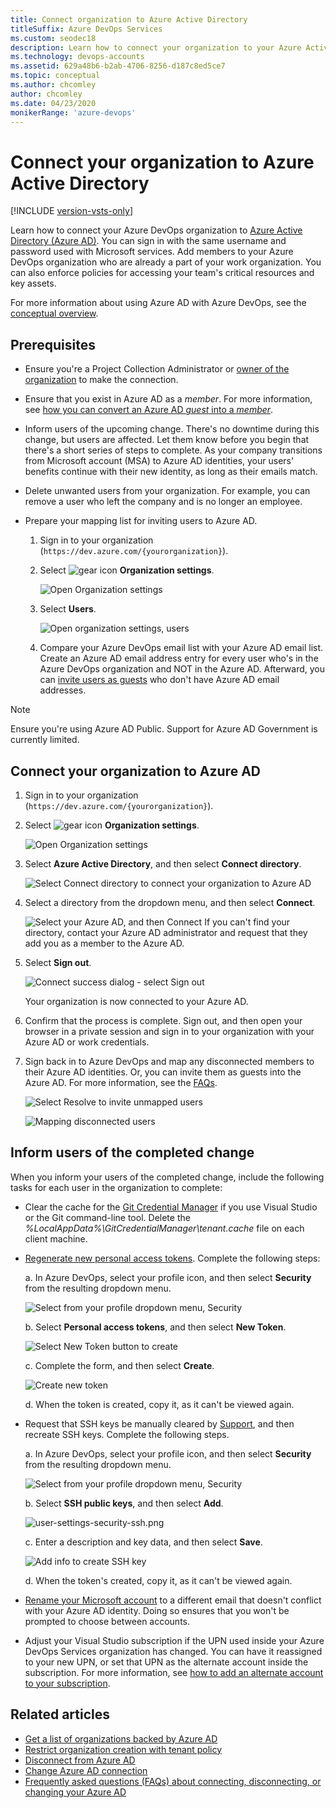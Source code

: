 ```yaml
---
title: Connect organization to Azure Active Directory
titleSuffix: Azure DevOps Services
ms.custom: seodec18
description: Learn how to connect your organization to your Azure Active Directory
ms.technology: devops-accounts
ms.assetid: 629a48b6-b2ab-4706-8256-d187c8ed5ce7
ms.topic: conceptual
ms.author: chcomley
author: chcomley
ms.date: 04/23/2020
monikerRange: 'azure-devops'
---
```


# Connect your organization to Azure Active Directory

[!INCLUDE [version-vsts-only](../../includes/version-vsts-only.md)]

Learn how to connect your Azure DevOps organization to [Azure Active Directory (Azure AD)](https://azure.microsoft.com/documentation/articles/active-directory-whatis/). You can sign in with the same username and password used with Microsoft services. Add members to your Azure DevOps organization who are already a part of your work organization. You can also enforce policies for accessing your team's critical resources and key assets.

For more information about using Azure AD with Azure DevOps, see the [conceptual overview](access-with-azure-ad.md).

## Prerequisites

* Ensure you're a Project Collection Administrator or [owner of the organization](../security/lookup-organization-owner-admin.md) to make the connection.
* Ensure that you exist in Azure AD as a _member_. For more information, see [how you can convert an Azure AD _guest_ into a _member_](faq-azure-access.md#q-how-can-i-convert-an-azure-ad-guest-into-a-member).
* Inform users of the upcoming change.
  There's no downtime during this change, but users are affected. Let them know before you begin that there's a short series of steps to complete. As your company transitions from Microsoft account (MSA) to Azure AD identities, your users' benefits continue with their new identity, as long as their emails match.
* Delete unwanted users from your organization. For example, you can remove a user who left the company and is no longer an employee.
* Prepare your mapping list for inviting users to Azure AD.

  1.  Sign in to your organization (`https://dev.azure.com/{yourorganization}`).
  2.  Select ![gear icon](../../media/icons/gear-icon.png) **Organization settings**.

      ![Open Organization settings](../../media/settings/open-admin-settings-vert.png)

  3.  Select **Users**.

      ![Open organization settings, users](../../media/settings/open-organization-settings-users-vert.png)

  4.  Compare your Azure DevOps email list with your Azure AD email list. Create an Azure AD email address entry for every user who's in the Azure DevOps organization and NOT in the Azure AD. Afterward, you can [invite users as guests](add-external-user.md) who don't have Azure AD email addresses.

> [!NOTE]
> Ensure you're using Azure AD Public. Support for Azure AD Government is currently limited.

## Connect your organization to Azure AD

1.  Sign in to your organization (`https://dev.azure.com/{yourorganization}`).

2.  Select ![gear icon](../../media/icons/gear-icon.png) **Organization settings**.

    ![Open Organization settings](../../media/settings/open-admin-settings-vert.png)

3.  Select **Azure Active Directory**, and then select **Connect directory**.

    ![Select Connect directory to connect your organization to Azure AD](media/shared/select-azure-ad-connect-directory.png)

4.  Select a directory from the dropdown menu, and then select **Connect**.

    ![Select your Azure AD, and then Connect](media/shared/select-directory-connect.png)
    If you can't find your directory, contact your Azure AD administrator and request that they add you as a member to the Azure AD.

5.  Select **Sign out**.

    ![Connect success dialog - select Sign out](media/shared/connect-success-dialog.png)

    Your organization is now connected to your Azure AD.

6.  Confirm that the process is complete. Sign out, and then open your browser in a private session and sign in to your organization with your Azure AD or work credentials.

7.  Sign back in to Azure DevOps and map any disconnected members to their Azure AD identities. Or, you can invite them as guests into the Azure AD. For more information, see the [FAQs](faq-azure-access.md#faq-connect).

    ![Select Resolve to invite unmapped users](media/shared/azure-ad-select-resolve-for-disconnected-users.png)

    ![Mapping disconnected users](media/shared/resolve-disconnected-users.png)

## Inform users of the completed change

When you inform your users of the completed change, include the following tasks for each user in the organization to complete:

* Clear the cache for the [Git Credential Manager](https://github.com/Microsoft/Git-Credential-Manager-for-Windows/blob/master/Docs/Faq.md#q-why-is-gitexe-failing-to-authenticate-after-linkingunlinking-your-visual-studio-team-services-organization-from-azure-active-directory) if you use Visual Studio or the Git command-line tool. Delete the _%LocalAppData%\GitCredentialManager\tenant.cache_ file on each client machine.
* [Regenerate new personal access tokens](use-personal-access-tokens-to-authenticate.md). Complete the following steps:

  a. In Azure DevOps, select your profile icon, and then select **Security** from the resulting dropdown menu.

  ![Select from your profile dropdown menu, Security](media/shared/select-security-profile-menu.png)

  b. Select **Personal access tokens**, and then select **New Token**.

  ![Select New Token button to create](media/shared/select-personal-access-tokens-new-token.png)

  c. Complete the form, and then select **Create**.

  ![Create new token](media/shared/create-new-personal-access-token.png)

  d. When the token is created, copy it, as it can't be viewed again.

* Request that SSH keys be manually cleared by [Support](https://azure.microsoft.com/support/devops/), and then recreate SSH keys. Complete the following steps.

  a. In Azure DevOps, select your profile icon, and then select **Security** from the resulting dropdown menu.

  ![Select from your profile dropdown menu, Security](media/shared/select-security-profile-menu.png)

  b. Select **SSH public keys**, and then select **Add**.

  ![user-settings-security-ssh.png](media/shared/user-settings-security-ssh.png)

  c. Enter a description and key data, and then select **Save**.

  ![Add info to create SSH key](media/shared/add-ssh-public-key-info.png)

  d. When the token's created, copy it, as it can't be viewed again.

* [Rename your Microsoft account](https://support.microsoft.com/help/11545/microsoft-account-rename-your-personal-account) to a different email that doesn't conflict with your Azure AD identity. Doing so ensures that you won't be prompted to choose between accounts.
* Adjust your Visual Studio subscription if the UPN used inside your Azure DevOps Services organization has changed. You can have it reassigned to your new UPN, or set that UPN as the alternate account inside the subscription. For more information, see [how to add an alternate account to your subscription](https://docs.microsoft.com/visualstudio/subscriptions/vs-alternate-identity#add-an-alternate-account-to-your-subscription).

## Related articles

* [Get a list of organizations backed by Azure AD](get-list-of-organizations-connected-to-azure-active-directory.md)
* [Restrict organization creation with tenant policy](azure-ad-tenant-policy-restrict-org-creation.md)
* [Disconnect from Azure AD](disconnect-organization-from-azure-ad.md)
* [Change Azure AD connection](change-azure-ad-connection.md)
* [Frequently asked questions (FAQs) about connecting, disconnecting, or changing your Azure AD](faq-azure-access.md#connect-to-disconnect-from-or-change-azure-ad-connection)
